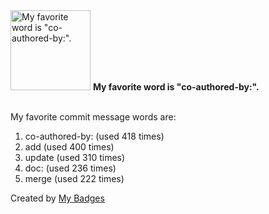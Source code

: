 <img src="https://my-badges.github.io/my-badges/favorite-word.png" alt="My favorite word is &quot;co-authored-by:&quot;." title="My favorite word is &quot;co-authored-by:&quot;." width="128">
<strong>My favorite word is &quot;co-authored-by:&quot;.</strong>
<br><br>

My favorite commit message words are:

1. co-authored-by: (used 418 times)
2. add (used 400 times)
3. update (used 310 times)
4. doc: (used 236 times)
5. merge (used 222 times)


Created by <a href="https://github.com/my-badges/my-badges">My Badges</a>